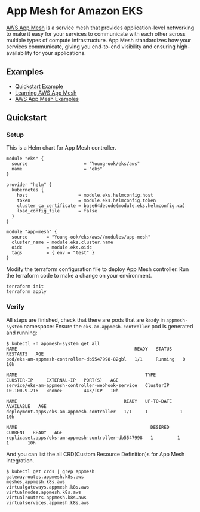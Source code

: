 # App Mesh for Amazon EKS
[AWS App Mesh](https://aws.amazon.com/app-mesh) is a service mesh that provides application-level networking to make it easy for your services to communicate with each other across multiple types of compute infrastructure. App Mesh standardizes how your services communicate, giving you end-to-end visibility and ensuring high-availability for your applications.

## Examples
- [Quickstart Example](https://github.com/Young-ook/terraform-aws-eks/blob/main/modules/app-mesh/README.md#quickstart)
- [Learning AWS App Mesh](https://aws.amazon.com/blogs/compute/learning-aws-app-mesh/)
- [AWS App Mesh Examples](https://github.com/aws/aws-app-mesh-examples)

## Quickstart
### Setup
This is a Helm chart for App Mesh controller.
```hcl
module "eks" {
  source                     = "Young-ook/eks/aws"
  name                       = "eks"
}

provider "helm" {
  kubernetes {
    host                   = module.eks.helmconfig.host
    token                  = module.eks.helmconfig.token
    cluster_ca_certificate = base64decode(module.eks.helmconfig.ca)
    load_config_file       = false
  }
}

module "app-mesh" {
  source       = "Young-ook/eks/aws//modules/app-mesh"
  cluster_name = module.eks.cluster.name
  oidc         = module.eks.oidc
  tags         = { env = "test" }
}
```
Modify the terraform configuration file to deploy App Mesh controller. Run the terraform code to make a change on your environment.
```
terraform init
terraform apply
```

### Verify
All steps are finished, check that there are pods that are `Ready` in `appmesh-system` namespace:
Ensure the `eks-am-appmesh-controller` pod is generated and running:
```
$ kubectl -n appmesh-system get all
NAME                                            READY   STATUS    RESTARTS   AGE
pod/eks-am-appmesh-controller-db5547998-82gbl   1/1     Running   0          10h

NAME                                                TYPE        CLUSTER-IP     EXTERNAL-IP   PORT(S)   AGE
service/eks-am-appmesh-controller-webhook-service   ClusterIP   10.100.9.216   <none>        443/TCP   10h

NAME                                        READY   UP-TO-DATE   AVAILABLE   AGE
deployment.apps/eks-am-appmesh-controller   1/1     1            1           10h

NAME                                                  DESIRED   CURRENT   READY   AGE
replicaset.apps/eks-am-appmesh-controller-db5547998   1         1         1       10h
```
And you can list the all CRD(Custom Resource Definition)s for App Mesh integration.
```
$ kubectl get crds | grep appmesh
gatewayroutes.appmesh.k8s.aws
meshes.appmesh.k8s.aws
virtualgateways.appmesh.k8s.aws
virtualnodes.appmesh.k8s.aws
virtualrouters.appmesh.k8s.aws
virtualservices.appmesh.k8s.aws
```
